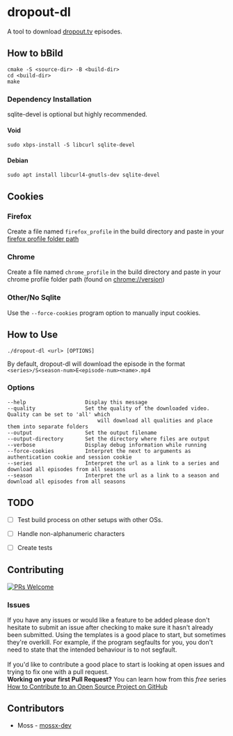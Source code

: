 # dropout-dl
A tool to download [dropout.tv](dropout.tv) episodes.


## How to bBild
```
cmake -S <source-dir> -B <build-dir>
cd <build-dir>
make
```

### Dependency Installation
sqlite-devel is optional but highly recommended.

#### Void
```
sudo xbps-install -S libcurl sqlite-devel
```

#### Debian
```
sudo apt install libcurl4-gnutls-dev sqlite-devel
```

## Cookies
### Firefox
Create a file named `firefox_profile` in the build directory and paste in your [firefox profile folder path](https://support.mozilla.org/en-US/kb/profiles-where-firefox-stores-user-data)
### Chrome
Create a file named `chrome_profile` in the build directory and paste in your chrome profile folder path (found on [chrome://version](chrome://version))
### Other/No Sqlite
Use the `--force-cookies` program option to manually input cookies.

## How to Use
```
./dropout-dl <url> [OPTIONS]
```
By default, dropout-dl will download the episode in the format `<series>/S<season-num>E<episode-num><name>.mp4`

### Options
```
--help                   Display this message
--quality                Set the quality of the downloaded video. Quality can be set to 'all' which
                             will download all qualities and place them into separate folders
--output                 Set the output filename
--output-directory       Set the directory where files are output
--verbose                Display debug information while running
--force-cookies          Interpret the next to arguments as authentication cookie and session cookie
--series                 Interpret the url as a link to a series and download all episodes from all seasons
--season                 Interpret the url as a link to a season and download all episodes from all seasons
```

## TODO
- [ ] Test build process on other setups with other OSs.
- [ ] Handle non-alphanumeric characters
- [ ] Create tests


## Contributing
[![PRs Welcome](https://img.shields.io/badge/PRs-welcome-brightgreen.svg?style=flat-square)](https://makeapullrequest.com)
### Issues
If you have any issues or would like a feature to be added please don't hesitate to submit an issue after checking to make sure it hasn't already been submitted. Using the templates is a good place to start, but sometimes they're overkill. For example, if the program segfaults for you, you don't need to state that the intended behaviour is to not segfault. \
\
If you'd like to contribute a good place to start is looking at open issues and trying to fix one with a pull request. \
**Working on your first Pull Request?** You can learn how from this *free* series [How to Contribute to an Open Source Project on GitHub](https://kcd.im/pull-request)

## Contributors
- Moss - [mossx-dev](https://github.com/mossx-dev)

